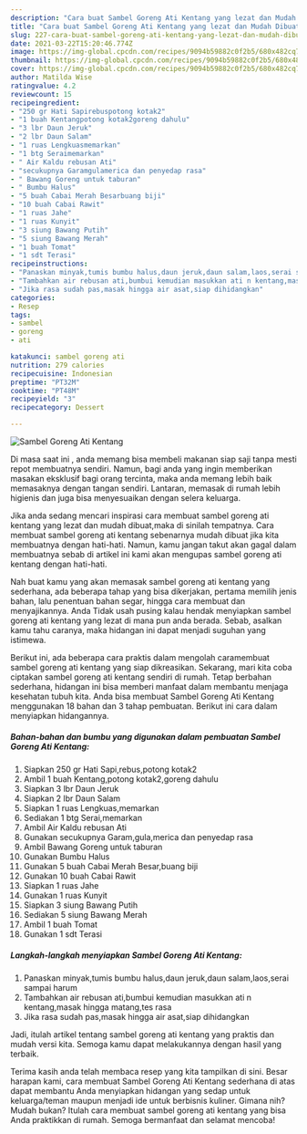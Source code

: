 ```yaml
---
description: "Cara buat Sambel Goreng Ati Kentang yang lezat dan Mudah Dibuat"
title: "Cara buat Sambel Goreng Ati Kentang yang lezat dan Mudah Dibuat"
slug: 227-cara-buat-sambel-goreng-ati-kentang-yang-lezat-dan-mudah-dibuat
date: 2021-03-22T15:20:46.774Z
image: https://img-global.cpcdn.com/recipes/9094b59882c0f2b5/680x482cq70/sambel-goreng-ati-kentang-foto-resep-utama.jpg
thumbnail: https://img-global.cpcdn.com/recipes/9094b59882c0f2b5/680x482cq70/sambel-goreng-ati-kentang-foto-resep-utama.jpg
cover: https://img-global.cpcdn.com/recipes/9094b59882c0f2b5/680x482cq70/sambel-goreng-ati-kentang-foto-resep-utama.jpg
author: Matilda Wise
ratingvalue: 4.2
reviewcount: 15
recipeingredient:
- "250 gr Hati Sapirebuspotong kotak2"
- "1 buah Kentangpotong kotak2goreng dahulu"
- "3 lbr Daun Jeruk"
- "2 lbr Daun Salam"
- "1 ruas Lengkuasmemarkan"
- "1 btg Seraimemarkan"
- " Air Kaldu rebusan Ati"
- "secukupnya Garamgulamerica dan penyedap rasa"
- " Bawang Goreng untuk taburan"
- " Bumbu Halus"
- "5 buah Cabai Merah Besarbuang biji"
- "10 buah Cabai Rawit"
- "1 ruas Jahe"
- "1 ruas Kunyit"
- "3 siung Bawang Putih"
- "5 siung Bawang Merah"
- "1 buah Tomat"
- "1 sdt Terasi"
recipeinstructions:
- "Panaskan minyak,tumis bumbu halus,daun jeruk,daun salam,laos,serai sampai harum"
- "Tambahkan air rebusan ati,bumbui kemudian masukkan ati n kentang,masak hingga matang,tes rasa"
- "Jika rasa sudah pas,masak hingga air asat,siap dihidangkan"
categories:
- Resep
tags:
- sambel
- goreng
- ati

katakunci: sambel goreng ati 
nutrition: 279 calories
recipecuisine: Indonesian
preptime: "PT32M"
cooktime: "PT48M"
recipeyield: "3"
recipecategory: Dessert

---
```



![Sambel Goreng Ati Kentang](https://img-global.cpcdn.com/recipes/9094b59882c0f2b5/680x482cq70/sambel-goreng-ati-kentang-foto-resep-utama.jpg)

Di masa  saat ini , anda memang bisa membeli makanan siap saji tanpa mesti repot membuatnya sendiri. Namun, bagi anda yang ingin memberikan masakan eksklusif bagi orang tercinta, maka anda memang lebih baik memasaknya dengan tangan sendiri. Lantaran, memasak di rumah lebih higienis dan juga bisa menyesuaikan dengan selera keluarga.

Jika anda sedang mencari inspirasi cara membuat sambel goreng ati kentang yang lezat dan mudah dibuat,maka di sinilah tempatnya. Cara membuat sambel goreng ati kentang  sebenarnya mudah dibuat jika kita membuatnya dengan hati-hati. Namun, kamu jangan takut akan gagal dalam membuatnya 
sebab di artikel ini kami akan mengupas sambel goreng ati kentang dengan hati-hati.  



Nah buat kamu yang akan memasak sambel goreng ati kentang yang sederhana, ada beberapa tahap yang bisa dikerjakan, pertama memilih jenis bahan, lalu penentuan bahan segar, hingga cara membuat dan menyajikannya. Anda Tidak usah pusing kalau hendak menyiapkan sambel goreng ati kentang yang lezat di mana pun anda berada. Sebab, asalkan kamu  tahu caranya, maka hidangan ini dapat menjadi suguhan yang istimewa.

Berikut ini, ada beberapa cara praktis  dalam mengolah caramembuat sambel goreng ati kentang yang siap dikreasikan. Sekarang, mari kita coba ciptakan sambel goreng ati kentang sendiri di rumah. Tetap berbahan sederhana, hidangan ini bisa memberi manfaat dalam membantu menjaga kesehatan tubuh kita. Anda bisa membuat Sambel Goreng Ati Kentang menggunakan 18 bahan dan 3 tahap pembuatan. Berikut ini cara dalam menyiapkan hidangannya.

<!--inarticleads1-->

##### Bahan-bahan dan bumbu yang digunakan dalam pembuatan Sambel Goreng Ati Kentang:

1. Siapkan 250 gr Hati Sapi,rebus,potong kotak2
1. Ambil 1 buah Kentang,potong kotak2,goreng dahulu
1. Siapkan 3 lbr Daun Jeruk
1. Siapkan 2 lbr Daun Salam
1. Siapkan 1 ruas Lengkuas,memarkan
1. Sediakan 1 btg Serai,memarkan
1. Ambil  Air Kaldu rebusan Ati
1. Gunakan secukupnya Garam,gula,merica dan penyedap rasa
1. Ambil  Bawang Goreng untuk taburan
1. Gunakan  Bumbu Halus
1. Gunakan 5 buah Cabai Merah Besar,buang biji
1. Gunakan 10 buah Cabai Rawit
1. Siapkan 1 ruas Jahe
1. Gunakan 1 ruas Kunyit
1. Siapkan 3 siung Bawang Putih
1. Sediakan 5 siung Bawang Merah
1. Ambil 1 buah Tomat
1. Gunakan 1 sdt Terasi




<!--inarticleads2-->

##### Langkah-langkah menyiapkan Sambel Goreng Ati Kentang:

1. Panaskan minyak,tumis bumbu halus,daun jeruk,daun salam,laos,serai sampai harum
1. Tambahkan air rebusan ati,bumbui kemudian masukkan ati n kentang,masak hingga matang,tes rasa
1. Jika rasa sudah pas,masak hingga air asat,siap dihidangkan




Jadi, itulah artikel tentang  sambel goreng ati kentang  yang praktis dan mudah versi kita. Semoga kamu dapat melakukannya dengan hasil yang terbaik. 

Terima kasih anda telah membaca resep yang kita tampilkan di sini. Besar harapan kami, cara membuat  Sambel Goreng Ati Kentang sederhana di atas dapat membantu Anda menyiapkan hidangan yang sedap untuk keluarga/teman maupun menjadi ide untuk berbisnis kuliner. Gimana nih? Mudah bukan? Itulah cara membuat sambel goreng ati kentang yang bisa Anda praktikkan di rumah. Semoga bermanfaat dan selamat mencoba!

